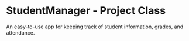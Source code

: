 # StudentManager - Project Class
An easy-to-use app for keeping track of student information, grades, and attendance.
